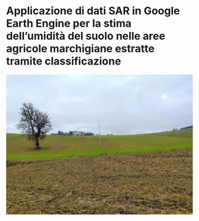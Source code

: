 # Applicazione di dati SAR in Google Earth Engine per la stima dell’umidità del suolo nelle aree agricole marchigiane estratte tramite classificazione


![image](https://github.com/benedettabb/agricolture-moisture-Marche/blob/b95d7a43d30fb570ec2d7546b61540a7dbe3ddb6/1641556629020%5B2256%5D.jpg)
